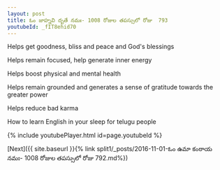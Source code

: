 ```yaml
---
layout: post
title: ఓం జాహ్నవి దృతే నమః- 1008 రోజుల తపస్సులో రోజు  793
youtubeId: _fIT8ehid70
---
```

 
 
Helps get goodness, bliss and peace and God's blessings
 
Helps remain focused, help generate inner energy 
 
Helps boost physical and mental health 
 
Helps remain grounded and generates a sense of gratitude towards the greater power 
 
Helps reduce bad karma
 
How to learn English in your sleep for telugu people
 
 
 
 


{% include youtubePlayer.html id=page.youtubeId %}
 
[Next]({{ site.baseurl }}{% link split1/_posts/2016-11-01-ఓం ఉమా కంఠాయ నమః- 1008 రోజుల తపస్సులో రోజు  792.md%})
 

